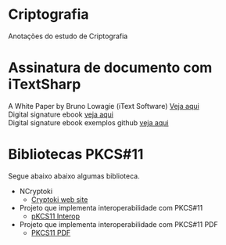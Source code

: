 # Criptografia
Anotações do estudo de Criptografia

# Assinatura de documento com iTextSharp
A White Paper by Bruno Lowagie (iText Software) [Veja aqui](https://sourceforge.net/p/itextsharp/code/HEAD/tree/tutorial/signatures/)  
Digital signature ebook [veja aqui](https://pages.itextpdf.com/ebook-digital-signatures-for-pdf.html)  
Digital signature ebook exemplos github [veja aqui](https://github.com/itext/i5ns-tutorial)
# Bibliotecas PKCS#11
Segue abaixo abaixo algumas biblioteca.  
* NCryptoki
  * [Cryptoki web site](www.ncryptoki.com)
* Projeto que implementa interoperabilidade com PKCS#11
  * [pKCS11 Interop](https://github.com/Pkcs11Interop)
* Projeto que implementa interoperabilidade com PKCS#11 PDF
  * [PKCS11 PDF](https://github.com/jariq/Pkcs11Interop.PDF)
